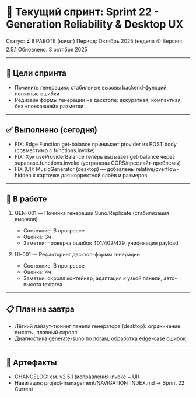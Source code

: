 # 🚀 Текущий спринт: Sprint 22 - Generation Reliability & Desktop UX

Статус: ⏳ В РАБОТЕ (начат)
Период: Октябрь 2025 (неделя 4)
Версия: 2.5.1
Обновлено: 8 октября 2025

---

## 🎯 Цели спринта
- Починить генерацию: стабильные вызовы backend-функций, понятные ошибки
- Редизайн формы генерации на десктопе: аккуратная, компактная, без «поехавшей» разметки

---

## ✅ Выполнено (сегодня)
- FIX: Edge Function get-balance принимает provider из POST body (совместимо с functions.invoke)
- FIX: Хук useProviderBalance теперь вызывает get-balance через supabase.functions.invoke (устранены CORS/префлайт-проблемы)
- FIX (UI): MusicGenerator (desktop) — добавлены relative/overflow-hidden к карточке для корректной слоёв и размеров

---

## 🔨 В работе
1. GEN-001 — Починка генерации Suno/Replicate (стабилизация вызовов)
   - Состояние: В прогрессе
   - Оценка: 3ч
   - Заметки: проверка ошибок 401/402/429, унификация payload

2. UI-001 — Рефакторинг десктоп-формы генерации
   - Состояние: В прогрессе
   - Оценка: 4ч
   - Заметки: скролл контейнер, адаптация к узкой панели, авто-высота textarea

---

## 📋 План на завтра
- Лёгкий лэйаут-тюнинг панели генератора (desktop): ограничение высоты, плавный скролл
- Диагностика generate-suno по логам, обработка edge-case ошибок

---

## 🔗 Артефакты
- CHANGELOG: см. v2.5.1 (исправления invoke + UI)
- Навигация: project-management/NAVIGATION_INDEX.md → Sprint 22 Current
